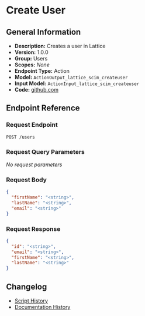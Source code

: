 <!-- BEGIN GENERATED CONTENT -->
# Create User

## General Information

- **Description:** Creates a user in Lattice
- **Version:** 1.0.0
- **Group:** Users
- **Scopes:** _None_
- **Endpoint Type:** Action
- **Model:** `ActionOutput_lattice_scim_createuser`
- **Input Model:** `ActionInput_lattice_scim_createuser`
- **Code:** [github.com](https://github.com/NangoHQ/integration-templates/tree/main/integrations/lattice-scim/actions/create-user.ts)


## Endpoint Reference

### Request Endpoint

`POST /users`

### Request Query Parameters

_No request parameters_

### Request Body

```json
{
  "firstName": "<string>",
  "lastName": "<string>",
  "email": "<string>"
}
```

### Request Response

```json
{
  "id": "<string>",
  "email": "<string>",
  "firstName": "<string>",
  "lastName": "<string>"
}
```

## Changelog

- [Script History](https://github.com/NangoHQ/integration-templates/commits/main/integrations/lattice-scim/actions/create-user.ts)
- [Documentation History](https://github.com/NangoHQ/integration-templates/commits/main/integrations/lattice-scim/actions/create-user.md)

<!-- END  GENERATED CONTENT -->

